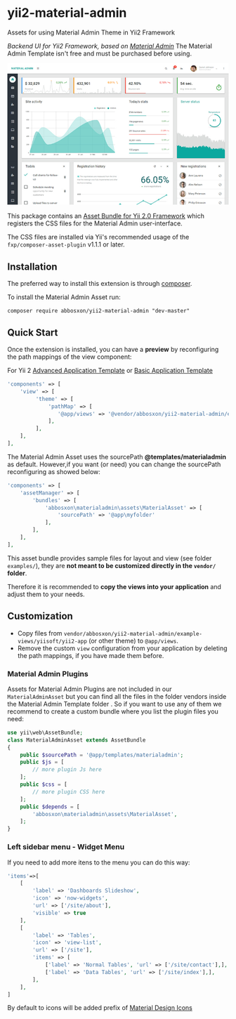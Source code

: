 # yii2-material-admin
Assets for using Material Admin Theme in Yii2 Framework


*Backend UI for Yii2 Framework, based on [Material Admin](http://xn--80akiaokt3b4b.xn--d1acnqm.xn--j1amh/templates/demo/materialadmin/html/dashboards/dashboard.html)*
The Material Admin Template isn't free and must be purchased before using.

!["Yii2 AdminLTE Presentation"](./web/img/dashboard.jpg)

This package contains an [Asset Bundle for Yii 2.0 Framework](http://www.yiiframework.com/doc-2.0/guide-structure-assets.html) 
which registers the CSS files for the Material Admin user-interface.

The CSS files are installed via Yii's recommended usage of the `fxp/composer-asset-plugin` v1.1.1 or later.


Installation
------------

The preferred way to install this extension is through [composer](http://getcomposer.org/download/).

To install the Material Admin Asset run:

```
composer require abbosxon/yii2-material-admin "dev-master"
```


Quick Start
-----------

Once the extension is installed, you can have a **preview** by reconfiguring the path mappings of the view component:

For Yii 2 [Advanced Application Template](https://github.com/yiisoft/yii2-app-advanced) or [Basic Application Template](https://github.com/yiisoft/yii2-app-basic)

```php
'components' => [
    'view' => [
         'theme' => [
             'pathMap' => [
                '@app/views' => '@vendor/abbosxon/yii2-material-admin/example-views/yiisoft/yii2-app'
             ],
         ],
    ],
],
```

The Material Admin Asset uses the sourcePath **@templates/materialadmin** as default. However,if you want (or need) you can change the sourcePath reconfiguring as showed below:

```php
'components' => [
	'assetManager' => [
		'bundles' => [
			'abbosxon\materialadmin\assets\MaterialAsset' => [
    			'sourcePath' => '@app\myfolder'
			],
		],
	],
],
```

This asset bundle provides sample files for layout and view (see folder `examples/`), they are **not meant to be customized directly in the `vendor/` folder**.

Therefore it is recommended to **copy the views into your application** and adjust them to your needs.


Customization
-------------

- Copy files from `vendor/abbosxon/yii2-material-admin/example-views/yiisoft/yii2-app` (or other theme) to `@app/views`.
- Remove the custom `view` configuration from your application by deleting the path mappings, if you have made them before.

### Material Admin Plugins

Assets for Material Admin Plugins are not included in our `MaterialAdminAsset` but you can find all the files in the folder vendors inside the Material Admin Template folder .
So if you want to use any of them we recommend to create a custom bundle where you list the plugin files you need:


```php
use yii\web\AssetBundle;
class MaterialAdminAsset extends AssetBundle
{
    public $sourcePath = '@app/templates/materialadmin';
    public $js = [
        // more plugin Js here
    ];
    public $css = [
        // more plugin CSS here
    ];
    public $depends = [
        'abbosxon\materialadmin\assets\MaterialAsset',
    ];
}
```
### Left sidebar menu - Widget Menu

If you need to add more itens to the menu you can do this way:

```php
'items'=>[
	[
		'label' => 'Dashboards Slideshow',
		'icon' => 'now-widgets',
		'url' => ['/site/about'],
		'visible' => true
	],
	[
		'label' => 'Tables',
		'icon' => 'view-list',
		'url' => ['/site'],
		'items' => [
			['label' => 'Normal Tables', 'url' => ['/site/contact'],],
			['label' => 'Data Tables', 'url' => ['/site/index'],],
		],
	],
]
```

By default to icons will be added prefix of [Material Design Icons](http://xn--80akiaokt3b4b.xn--d1acnqm.xn--j1amh/templates/demo/materialadmin/html/ui/icons/materialicons.html)